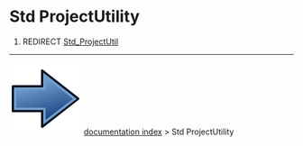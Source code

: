 # Std ProjectUtility
1.  REDIRECT [Std_ProjectUtil](Std_ProjectUtil.md)



---
![](images/Button_right.svg) [documentation index](../README.md) > Std ProjectUtility
